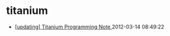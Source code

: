 # titanium
* [[updating] Titanium Programming Note](/2012/2012-03-14-titanium-programming-noteupdating),2012-03-14 08:49:22
